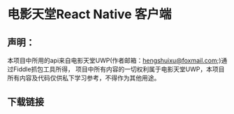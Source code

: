 # 电影天堂React Native 客户端

## 声明：

本项目中所用的api来自电影天堂UWP(作者邮箱：<hengshuixu@foxmail.com>;)通过Fiddle抓包工具所得， 项目中所有内容的一切权利属于电影天堂UWP，本项目所有内容及代码仅供私下学习参考，不得作为其他用途。

## 下载链接


